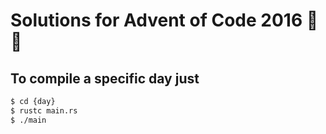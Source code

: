 # Solutions for Advent of Code 2016 :santa: :christmas_tree:

## To compile a specific day just
```bash
$ cd {day}
$ rustc main.rs
$ ./main
```

